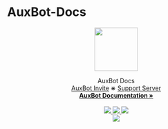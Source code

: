 # AuxBot-Docs

<div>
    <p align="center">
        <a href="https://www.auxbot.xyz">
            <img src="https://i.imgur.com/RRivTWc.png" width="100" height="100">
        </a>
    </p>
</div>
<div>
    <p align="center">
        AuxBot Docs
        <br>
        <a href="https://www.auxbot.xyz/invite">AuxBot Invite</a>
        ⋇
        <a href="https://www.auxbot.xyz/support">Support Server</a>
        <br>
        <a href="https://www.auxbot.xyz/docs"><strong>AuxBot Documentation »</strong></a>
        <br>
        <br>
        <a href="https://github.com/AuxBot-Discord-Bot/Docs">
            <img src="https://img.shields.io/github/last-commit/AuxBot-Discord-Bot/Docs?color=purple&label=Last%20Commit&logo=GitHub&logoColor=white">
        </a>
        <a href="https://github.com/AuxBot-Discord-Bot/Docs">
            <img src="https://img.shields.io/github/license/AuxBot-Discord-Bot/Docs?color=orange&label=License&logo=GitHub">
        </a>
        <a href="https://github.com/AuxBot-Discord-Bot/Docs">
            <img src="https://img.shields.io/github/repo-size/AuxBot-Discord-Bot/Docs?color=blue&label=Repo%20Size&logo=GitHub&logoColor=white">
        </a>
        <br>
        <a href="https://github.com/AuxBot-Discord-Bot/Docs">
            <img src="https://github.com/AuxBot-Discord-Bot/AuxBot/blob/Badges/badge.svg">
        </a>
    </p>
</div>
